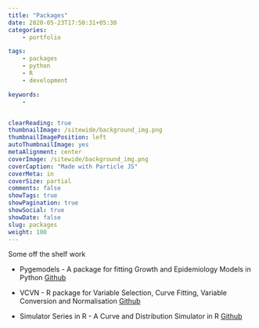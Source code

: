 ```yaml
---
title: "Packages"
date: 2020-05-23T17:50:31+05:30
categories:
    - portfolio

tags:
    - packages
    - python
    - R
    - development

keywords:
    - 


clearReading: true
thumbnailImage: /sitewide/background_img.png
thumbnailImagePosition: left 
autoThumbnailImage: yes 
metaAlignment: center 
coverImage: /sitewide/background_img.png
coverCaption: "Made with Particle JS"
coverMeta: in 
coverSize: partial 
comments: false
showTags: true
showPagination: true
showSocial: true
showDate: false
slug: packages
weight: 100
---
```


Some off the shelf work
<!--more-->

* Pygemodels - A package for fitting Growth and Epidemiology Models in Python [Github](https://github.com/jkapila/pygemodels)

* VCVN - R package for Variable  Selection, Curve Fitting, Variable Conversion and Normalisation [Github](https://github.com/jkapila/vcvn)

* Simulator Series in R - A Curve and Distribution Simulator in R [Github](https://github.com/jkapila/SimulatorInR) 